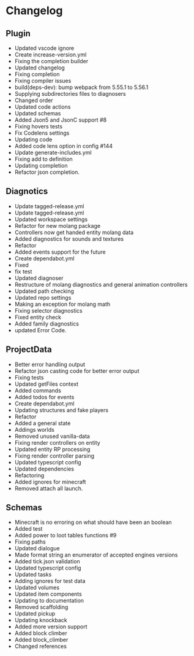 # Changelog
## Plugin
- Updated vscode ignore
- Create increase-version.yml
- Fixing the completion builder
- Updated changelog
- Fixing completion
- Fixing compiler issues
- build(deps-dev): bump webpack from 5.55.1 to 5.56.1
- Supplying subdirectories files to diagnosers
- Changed order
- Updated code actions
- Updated schemas
- Added Json5 and JsonC support #8
- Fixing hovers tests
- Fix Codelens settings
- Updating code
- Added code lens option in config #144
- Update generate-includes.yml
- Fixing add to definition
- Updating completion
- Refactor json completion. 
## Diagnotics
- Update tagged-release.yml
- Update tagged-release.yml
- Updated workspace settings
- Refactor for new molang package
- Controllers now get handed entity molang data
- Added diagnostics for sounds and textures
- Refactor
- Added events support for the future
- Create dependabot.yml
- Fixed
- fix test
- Updated diagnoser
- Restructure of molang diagnostics and general animation controllers
- Updated path checking
- Updated repo settings
- Making an exception for molang math
- Fixing selector diagnostics
- Fixed entity check
- Added family diagnostics
- updated Error Code. 
## ProjectData
- Better error handling output
- Refactor json casting code for better error output
- Fixing tests
- Updated getFiles context
- Added commands
- Added todos for events
- Create dependabot.yml
- Updating structures and fake players
- Refactor
- Added a general state
- Addings worlds
- Removed unused vanilla-data
- Fixing render controllers on entity
- Updated entity RP processing
- Fixing render controller parsing
- Updated typescript config
- Updated dependencies
- Refactoring
- Added ignores for minecraft
- Removed attach all launch. 
## Schemas
- Minecraft is no erroring on what should have been an boolean
- Added test
- Added power to loot tables functions #9
- Fixing paths
- Updated dialogue
- Made format string an enumerator of accepted engines versions
- Added tick.json validation
- Updated typescript config
- Updated tasks
- Adding ignores for test data
- Updated volumes
- Updated item components
- Updating to documentation
- Removed scaffolding
- Updated pickup
- Updating knockback
- Added more version support
- Added block climber
- Added block_climber
- Changed references